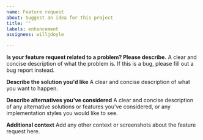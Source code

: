 ```yaml
---
name: Feature request
about: Suggest an idea for this project
title: ''
labels: enhancement
assignees: willjdoyle

---
```


**Is your feature request related to a problem? Please describe.**
A clear and concise description of what the problem is. If this is a bug, please fill out a bug report instead.

**Describe the solution you'd like**
A clear and concise description of what you want to happen.

**Describe alternatives you've considered**
A clear and concise description of any alternative solutions or features you've considered, or any implementation styles you would like to see.

**Additional context**
Add any other context or screenshots about the feature request here.

